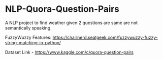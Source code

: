 # NLP-Quora-Question-Pairs

A NLP project to find weather given 2 questions are same are not semantically speaking.

FuzzyWuzzy Features: https://chairnerd.seatgeek.com/fuzzywuzzy-fuzzy-string-matching-in-python/

Dataset Link - https://www.kaggle.com/c/quora-question-pairs
